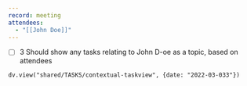 ```yaml
---
record: meeting
attendees: 
  - "[[John Doe]]"
---
```

- [ ] 3 Should show any tasks relating to John D-oe as a topic, based on attendees

```dataviewjs
dv.view("shared/TASKS/contextual-taskview", {date: "2022-03-033"})
```


